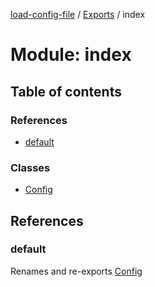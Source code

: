 [load-config-file](../README.md) / [Exports](../modules.md) / index

# Module: index

## Table of contents

### References

- [default](index-1.md#default)

### Classes

- [Config](../classes/index-1.Config.md)

## References

### default

Renames and re-exports [Config](../classes/index-1.Config.md)
